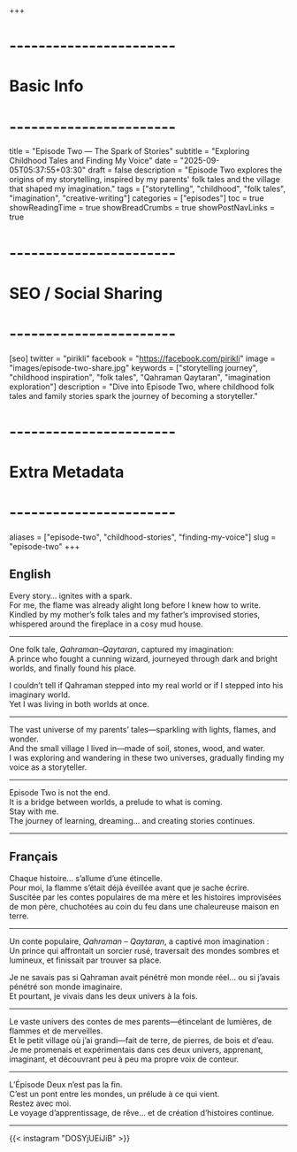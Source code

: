 +++
# -----------------------
# Basic Info
# -----------------------
title = "Episode Two — The Spark of Stories"
subtitle = "Exploring Childhood Tales and Finding My Voice"
date = "2025-09-05T05:37:55+03:30"
draft = false
description = "Episode Two explores the origins of my storytelling, inspired by my parents' folk tales and the village that shaped my imagination."
tags = ["storytelling", "childhood", "folk tales", "imagination", "creative-writing"]
categories = ["episodes"]
toc = true
showReadingTime = true
showBreadCrumbs = true
showPostNavLinks = true

# -----------------------
# SEO / Social Sharing
# -----------------------
[seo]
twitter = "pirikli"
facebook = "https://facebook.com/pirikli"
image = "images/episode-two-share.jpg"
keywords = ["storytelling journey", "childhood inspiration", "folk tales", "Qahraman Qaytaran", "imagination exploration"]
description = "Dive into Episode Two, where childhood folk tales and family stories spark the journey of becoming a storyteller."

# -----------------------
# Extra Metadata
# -----------------------
aliases = ["episode-two", "childhood-stories", "finding-my-voice"]
slug = "episode-two"
+++

## English

Every story… ignites with a spark.  
For me, the flame was already alight long before I knew how to write.  
Kindled by my mother’s folk tales and my father’s improvised stories, whispered around the fireplace in a cosy mud house.

---

One folk tale, _Qahraman–Qaytaran_, captured my imagination:  
A prince who fought a cunning wizard, journeyed through dark and bright worlds, and finally found his place.

I couldn’t tell if Qahraman stepped into my real world or if I stepped into his imaginary world.  
Yet I was living in both worlds at once.

---

The vast universe of my parents’ tales—sparkling with lights, flames, and wonder.  
And the small village I lived in—made of soil, stones, wood, and water.  
I was exploring and wandering in these two universes, gradually finding my voice as a storyteller.

---

Episode Two is not the end.  
It is a bridge between worlds, a prelude to what is coming.  
Stay with me.  
The journey of learning, dreaming… and creating stories continues.

---

## Français

Chaque histoire… s’allume d’une étincelle.  
Pour moi, la flamme s’était déjà éveillée avant que je sache écrire.  
Suscitée par les contes populaires de ma mère et les histoires improvisées de mon père, chuchotées au coin du feu dans une chaleureuse maison en terre.

---

Un conte populaire, _Qahraman – Qaytaran_, a captivé mon imagination :  
Un prince qui affrontait un sorcier rusé, traversait des mondes sombres et lumineux, et finissait par trouver sa place.

Je ne savais pas si Qahraman avait pénétré mon monde réel… ou si j’avais pénétré son monde imaginaire.  
Et pourtant, je vivais dans les deux univers à la fois.

---

Le vaste univers des contes de mes parents—étincelant de lumières, de flammes et de merveilles.  
Et le petit village où j’ai grandi—fait de terre, de pierres, de bois et d’eau.  
Je me promenais et expérimentais dans ces deux univers, apprenant, imaginant, et découvrant peu à peu ma propre voix de conteur.

---

L’Épisode Deux n’est pas la fin.  
C’est un pont entre les mondes, un prélude à ce qui vient.  
Restez avec moi.  
Le voyage d’apprentissage, de rêve… et de création d’histoires continue.

---

{{< instagram "DOSYjUEiJiB" >}}

